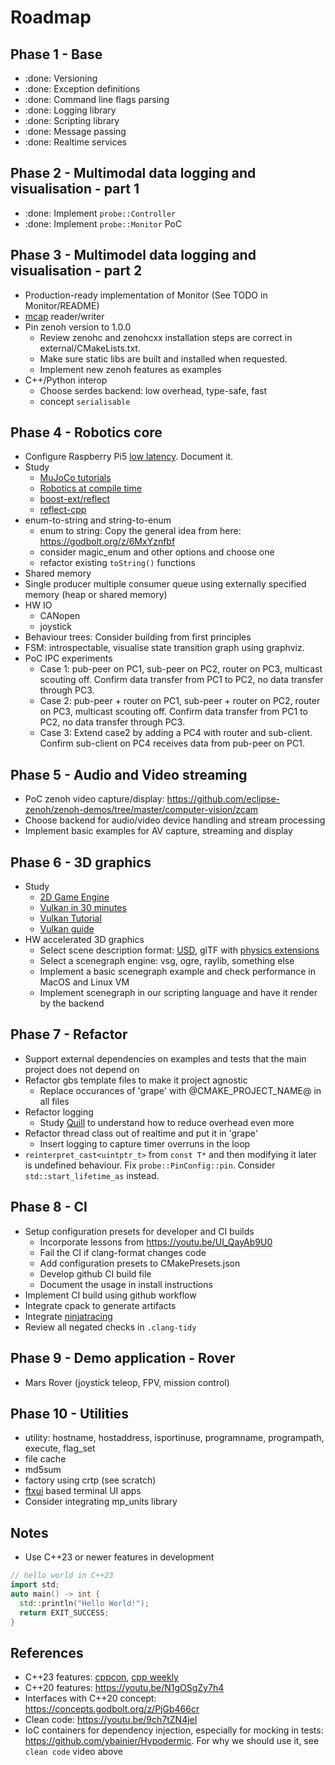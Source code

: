 # Roadmap

## Phase 1 - Base

- :done: Versioning
- :done: Exception definitions
- :done: Command line flags parsing
- :done: Logging library
- :done: Scripting library
- :done: Message passing
- :done: Realtime services

## Phase 2 - Multimodal data logging and visualisation - part 1

- :done: Implement `probe::Controller`
- :done: Implement `probe::Monitor` PoC

## Phase 3 - Multimodel data logging and visualisation - part 2

- Production-ready implementation of Monitor (See TODO in Monitor/README)
- [mcap](https://mcap.dev/) reader/writer
- Pin zenoh version to 1.0.0
  - Review zenohc and zenohcxx installation steps are correct in external/CMakeLists.txt.
  - Make sure static libs are built and installed when requested.
  - Implement new zenoh features as examples
- C++/Python interop
  - Choose serdes backend: low overhead, type-safe, fast
  - concept `serialisable`

## Phase 4 - Robotics core

- Configure Raspberry Pi5 [low latency](https://ubuntu.com/blog/real-time-kernel-tuning). Document it.
- Study
  - [MuJoCo tutorials](https://pab47.github.io/mujoco.html)
  - [Robotics at compile time](https://youtu.be/Y6AUsB3RUhA)
  - [boost-ext/reflect](https://github.com/boost-ext/reflect)
  - [reflect-cpp](https://github.com/getml/reflect-cpp)
- enum-to-string and string-to-enum
  - enum to string: Copy the general idea from here: <https://godbolt.org/z/6MxYznfbf>
  - consider magic_enum and other options and choose one
  - refactor existing `toString()` functions
- Shared memory
- Single producer multiple consumer queue using externally specified memory (heap or shared memory)
- HW IO
  - CANopen
  - joystick
- Behaviour trees: Consider building from first principles
- FSM: introspectable, visualise state transition graph using graphviz.
- PoC IPC experiments
  - Case 1: pub-peer on PC1, sub-peer on PC2, router on PC3, multicast scouting off. Confirm data transfer from PC1 to PC2, no data transfer through PC3.
  - Case 2: pub-peer + router on PC1, sub-peer + router on PC2, router on PC3, multicast scouting off. Confirm data transfer from PC1 to PC2, no data transfer through PC3.
  - Case 3: Extend case2 by adding a PC4 with router and sub-client. Confirm sub-client on PC4 receives data from pub-peer on PC1.

## Phase 5 - Audio and Video streaming

- PoC zenoh video capture/display: https://github.com/eclipse-zenoh/zenoh-demos/tree/master/computer-vision/zcam
- Choose backend for audio/video device handling and stream processing
- Implement basic examples for AV capture, streaming and display

## Phase 6 - 3D graphics

- Study
  - [2D Game Engine](https://pikuma.com/courses/cpp-2d-game-engine-development)
  - [Vulkan in 30 minutes](https://renderdoc.org/vulkan-in-30-minutes.html)
  - [Vulkan Tutorial](https://vulkan-tutorial.com/)
  - [Vulkan guide](https://vkguide.dev/)
- HW accelerated 3D graphics
  - Select scene description format: [USD](https://developer.nvidia.com/usd#nvidia), glTF with [physics extensions](https://github.com/eoineoineoin/glTF_Physics)
  - Select a scenegraph engine: vsg, ogre, raylib, something else
  - Implement a basic scenegraph example and check performance in MacOS and Linux VM
  - Implement scenegraph in our scripting language and have it render by the backend

## Phase 7 - Refactor

- Support external dependencies on examples and tests that the main project does not depend on
- Refactor gbs template files to make it project agnostic
  - Replace occurances of 'grape' with @CMAKE_PROJECT_NAME@ in all files
- Refactor logging
  - Study [Quill](https://github.com/odygrd/quill) to understand how to reduce overhead even more
- Refactor thread class out of realtime and put it in 'grape'
  - Insert logging to capture timer overruns in the loop
- `reinterpret_cast<uintptr_t>` from `const T*` and then modifying it later is undefined behaviour. Fix `probe::PinConfig::pin`. Consider `std::start_lifetime_as` instead.

## Phase 8 - CI

- Setup configuration presets for developer and CI builds
  - Incorporate lessons from https://youtu.be/UI_QayAb9U0
  - Fail the CI if clang-format changes code
  - Add configuration presets to CMakePresets.json
  - Develop github CI build file
  - Document the usage in install instructions
- Implement CI build using github workflow  
- Integrate cpack to generate artifacts 
- Integrate [ninjatracing](https://github.com/nico/ninjatracing)
- Review all negated checks in `.clang-tidy`

## Phase 9 - Demo application - Rover

- Mars Rover (joystick teleop, FPV, mission control)

## Phase 10 - Utilities

- utility: hostname, hostaddress, isportinuse, programname, programpath, execute, flag_set
- file cache
- md5sum
- factory using crtp (see scratch)
- [ftxui](https://github.com/ArthurSonzogni/FTXUI) based terminal UI apps
- Consider integrating mp_units library

## Notes

- Use C++23 or newer features in development

```c++
// hello world in C++23
import std;
auto main() -> int {
  std::println("Hello World!");
  return EXIT_SUCCESS;
}
```

## References

- C++23 features: [cppcon](https://youtu.be/Cttb8vMuq-Y), [cpp weekly](https://youtu.be/N2HG___9QFI)
- C++20 features: <https://youtu.be/N1gOSgZy7h4>
- Interfaces with C++20 concept: <https://concepts.godbolt.org/z/PjGb466cr>
- Clean code: <https://youtu.be/9ch7tZN4jeI>
- IoC containers for dependency injection, especially for mocking in tests: <https://github.com/ybainier/Hypodermic>. For why we should use it, see `clean code` video above
